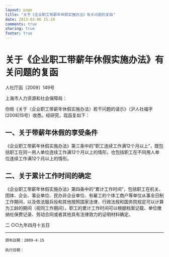 ```yaml
---
layout: page
title: "关于《企业职工带薪年休假实施办法》有关问题的复函"
date: 2013-03-06 15:10
comments: true
sharing: true
footer: true
---
```



# 关于《企业职工带薪年休假实施办法》有关问题的复函

人社厅函〔2009〕149号


上海市人力资源和社会保障局：

你局《关于〈企业职工带薪年休假实施办法〉若干问题的请示》（沪人社福字[2008]15号）收悉。经研究，现函复如下：

## 一、关于带薪年休假的享受条件

《企业职工带薪年休假实施办法》第三条中的“职工连续工作满12个月以上”，既包括职工在同一用人单位连续工作满12个月以上的情形，也包括职工在不同用人单位连续工作满12个月以上的情形。

## 二、关于累计工作时间的确定

《企业职工带薪年休假实施办法》第四条中的“累计工作时间”，包括职工在机关、团体、企业、事业单位、民办非企业单位、有雇工的个体工商户等单位从事全日制工作期间，以及依法服兵役和其他按照国家法律、行政法规和国务院规定可以计算为工龄的期间（视同工作期间）。职工的累计工作时间可以根据档案记载、单位缴纳社保费记录、劳动合同或者其他具有法律效力的证明材料确定。

二 ○○九年四月十五日

----

	颁布日期：2009-4-15 

	执行日期：


